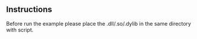 ## Instructions

Before run the example please place the .dll/.so/.dylib in the same directory with script.